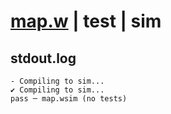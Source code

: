 # [map.w](../../../../examples/tests/valid/map.w) | test | sim

## stdout.log
```log
- Compiling to sim...
✔ Compiling to sim...
pass ─ map.wsim (no tests)
```

